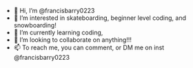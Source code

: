 - 👋 Hi, I’m @francisbarry0223
- 👀 I’m interested in skateboarding, beginner level coding, and snowboarding!
- 🌱 I’m currently learning coding, 
- 💞️ I’m looking to collaborate on anything!!!
- 📫 To reach me, you can comment, or DM me on inst @francisbarry0223

<!---
francisbarry0223/francisbarry0223 is a ✨ special ✨ repository because its `README.md` (this file) appears on your GitHub profile.
You can click the Preview link to take a look at your changes.
--->
